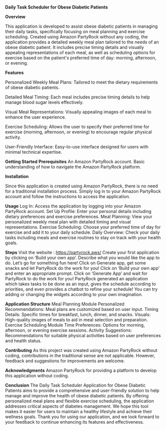 **Daily Task Scheduler for Obese Diabetic Patients**

**Overview**

This application is developed to assist obese diabetic patients in managing their daily tasks, specifically focusing on meal planning and exercise scheduling. Created using Amazon PartyRock without any coding, the application provides a detailed weekly meal plan tailored to the needs of an obese diabetic patient. It includes precise timing details and visually appealing representations of each meal, as well as scheduling options for exercise based on the patient's preferred time of day: morning, afternoon, or evening.

**Features**

Personalized Weekly Meal Plans: Tailored to meet the dietary requirements of obese diabetic patients.

Detailed Meal Timing: Each meal includes precise timing details to help manage blood sugar levels effectively.

Visual Meal Representations: Visually appealing images of each meal to enhance the user experience.

Exercise Scheduling: Allows the user to specify their preferred time for exercise (morning, afternoon, or evening) to encourage regular physical activity.

User-Friendly Interface: Easy-to-use interface designed for users with minimal technical expertise.

**Getting Started**
**Prerequisites**
An Amazon PartyRock account.
Basic understanding of how to navigate the Amazon PartyRock platform.

**Installation**

Since this application is created using Amazon PartyRock, there is no need for a traditional installation process. Simply log in to your Amazon PartyRock account and follow the instructions to access the application.

**Usage**
Log In: Access the application by logging into your Amazon PartyRock account.
Set Up Profile: Enter your personal details including dietary preferences and exercise preferences.
Meal Planning: View your personalized weekly meal plan with detailed timing and visual representations.
Exercise Scheduling: Choose your preferred time of day for exercise and add it to your daily schedule.
Daily Overview: Check your daily tasks including meals and exercise routines to stay on track with your health goals.

**Steps**
Visit the website : https://partyrock.aws/
Create your first application by clicking on ‘Build your own app’.
Describe what you would like the app to do. Let’s go for something fun here!
Click on Generate app, get some snacks and let PartyRock do the work for you!
Click on ‘Build your own app’ and enter an appropriate prompt. 
Click on ‘Generate App’ and wait for PartyRock to do the work for you!
PartyRock generated an application which takes tasks to be done as an input, gives the schedule according to priorities, and even provides a chatbot to refine your schedule!
You can try adding or changing the widgets according to your own imagination. 

**Application Structure**
Meal Planning Module
Personalized Recommendations: Meal plans are customized based on user input.
Timing Details: Specific times for breakfast, lunch, dinner, and snacks.
Visuals: High-quality images of meals to aid in meal selection and preparation.
Exercise Scheduling Module
Time Preferences: Options for morning, afternoon, or evening exercise sessions.
Activity Suggestions: Recommendations for suitable physical activities based on user preferences and health status.

**Contributing**
As this project was created using Amazon PartyRock without coding, contributions in the traditional sense are not applicable. However, feedback and suggestions for improvements are welcome.

**Acknowledgments**
Amazon PartyRock for providing a platform to develop this application without coding.

**Conclusion**
The Daily Task Scheduler Application for Obese Diabetic Patients aims to provide a comprehensive and user-friendly solution to help manage and improve the health of obese diabetic patients. By offering personalized meal plans and flexible exercise scheduling, the application addresses critical aspects of diabetes management. We hope this tool makes it easier for users to maintain a healthy lifestyle and achieve their wellness goals. Thank you for using our application, and we look forward to your feedback to continue enhancing its features and effectiveness.

